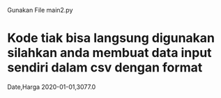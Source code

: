 Gunakan File main2.py

# Kode tiak bisa langsung digunakan silahkan anda membuat data input sendiri dalam csv dengan format 
Date,Harga
2020-01-01,3077.0
